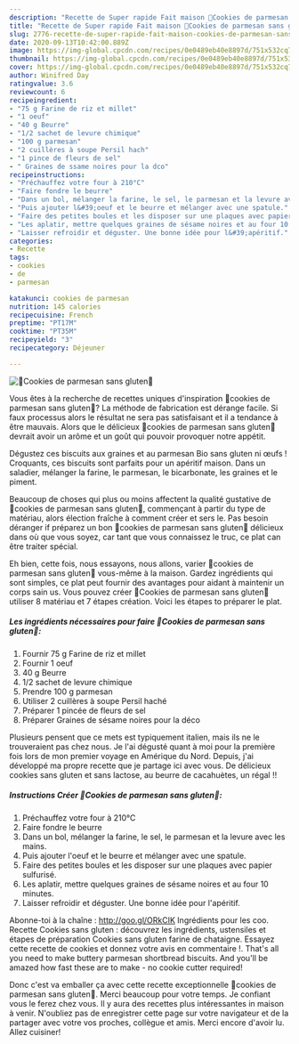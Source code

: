 ```yaml
---
description: "Recette de Super rapide Fait maison 🔸Cookies de parmesan sans gluten🔸"
title: "Recette de Super rapide Fait maison 🔸Cookies de parmesan sans gluten🔸"
slug: 2776-recette-de-super-rapide-fait-maison-cookies-de-parmesan-sans-gluten
date: 2020-09-13T10:42:00.889Z
image: https://img-global.cpcdn.com/recipes/0e0489eb40e8897d/751x532cq70/🔸cookies-de-parmesan-sans-gluten🔸-photo-principale-de-la-recette.jpg
thumbnail: https://img-global.cpcdn.com/recipes/0e0489eb40e8897d/751x532cq70/🔸cookies-de-parmesan-sans-gluten🔸-photo-principale-de-la-recette.jpg
cover: https://img-global.cpcdn.com/recipes/0e0489eb40e8897d/751x532cq70/🔸cookies-de-parmesan-sans-gluten🔸-photo-principale-de-la-recette.jpg
author: Winifred Day
ratingvalue: 3.6
reviewcount: 6
recipeingredient:
- "75 g Farine de riz et millet"
- "1 oeuf"
- "40 g Beurre"
- "1/2 sachet de levure chimique"
- "100 g parmesan"
- "2 cuillères à soupe Persil hach"
- "1 pince de fleurs de sel"
- " Graines de ssame noires pour la dco"
recipeinstructions:
- "Préchauffez votre four à 210°C"
- "Faire fondre le beurre"
- "Dans un bol, mélanger la farine, le sel, le parmesan et la levure avec les mains."
- "Puis ajouter l&#39;oeuf et le beurre et mélanger avec une spatule."
- "Faire des petites boules et les disposer sur une plaques avec papier sulfurisé."
- "Les aplatir, mettre quelques graines de sésame noires et au four 10 minutes."
- "Laisser refroidir et déguster. Une bonne idée pour l&#39;apéritif."
categories:
- Recette
tags:
- cookies
- de
- parmesan

katakunci: cookies de parmesan 
nutrition: 145 calories
recipecuisine: French
preptime: "PT17M"
cooktime: "PT35M"
recipeyield: "3"
recipecategory: Déjeuner

---
```



![🔸Cookies de parmesan sans gluten🔸](https://img-global.cpcdn.com/recipes/0e0489eb40e8897d/751x532cq70/🔸cookies-de-parmesan-sans-gluten🔸-photo-principale-de-la-recette.jpg)

Vous êtes à la recherche de recettes uniques d'inspiration 🔸cookies de parmesan sans gluten🔸? La méthode de fabrication est dérange facile. Si faux processus alors le résultat ne sera pas satisfaisant et il a tendance à être mauvais. Alors que le délicieux 🔸cookies de parmesan sans gluten🔸 devrait avoir un arôme et un goût qui pouvoir provoquer notre appétit.

Dégustez ces biscuits aux graines et au parmesan Bio sans gluten ni œufs ! Croquants, ces biscuits sont parfaits pour un apéritif maison. Dans un saladier, mélanger la farine, le parmesan, le bicarbonate, les graines et le piment.

Beaucoup de choses qui plus ou moins affectent la qualité gustative de 🔸cookies de parmesan sans gluten🔸, commençant à partir du type de matériau, alors élection fraîche à comment créer et sers le. Pas besoin déranger if préparez un bon 🔸cookies de parmesan sans gluten🔸 délicieux dans où que vous soyez, car tant que vous connaissez le truc, ce plat can être traiter spécial.


Eh bien, cette fois, nous essayons, nous allons, varier 🔸cookies de parmesan sans gluten🔸 vous-même à la maison. Gardez ingrédients qui sont simples, ce plat peut fournir des avantages pour aidant à maintenir un corps sain us. Vous pouvez créer 🔸Cookies de parmesan sans gluten🔸 utiliser 8 matériau et 7 étapes création. Voici les étapes to préparer le plat.

<!--inarticleads1-->

##### Les ingrédients nécessaires pour faire 🔸Cookies de parmesan sans gluten🔸:

1. Fournir 75 g Farine de riz et millet
1. Fournir 1 oeuf
1.  40 g Beurre
1.  1/2 sachet de levure chimique
1. Prendre 100 g parmesan
1. Utiliser 2 cuillères à soupe Persil haché
1. Préparer 1 pincée de fleurs de sel
1. Préparer  Graines de sésame noires pour la déco


Plusieurs pensent que ce mets est typiquement italien, mais ils ne le trouveraient pas chez nous. Je l&#39;ai dégusté quant à moi pour la première fois lors de mon premier voyage en Amérique du Nord. Depuis, j&#39;ai développé ma propre recette que je partage ici avec vous. De délicieux cookies sans gluten et sans lactose, au beurre de cacahuètes, un régal !! 

<!--inarticleads2-->

##### Instructions Créer 🔸Cookies de parmesan sans gluten🔸:

1. Préchauffez votre four à 210°C
1. Faire fondre le beurre
1. Dans un bol, mélanger la farine, le sel, le parmesan et la levure avec les mains.
1. Puis ajouter l&#39;oeuf et le beurre et mélanger avec une spatule.
1. Faire des petites boules et les disposer sur une plaques avec papier sulfurisé.
1. Les aplatir, mettre quelques graines de sésame noires et au four 10 minutes.
1. Laisser refroidir et déguster. Une bonne idée pour l&#39;apéritif.


Abonne-toi à la chaîne : http://goo.gl/ORkCIK Ingrédients pour les coo. Recette Cookies sans gluten : découvrez les ingrédients, ustensiles et étapes de préparation Cookies sans gluten farine de chataigne. Essayez cette recette de cookies et donnez votre avis en commentaire !. That&#39;s all you need to make buttery parmesan shortbread biscuits. And you&#39;ll be amazed how fast these are to make - no cookie cutter required! 


Donc c'est va emballer ça avec cette recette exceptionnelle 🔸cookies de parmesan sans gluten🔸. Merci beaucoup pour votre temps. Je confiant vous le ferez chez vous. Il y aura des recettes plus  intéressantes in maison à venir. N'oubliez pas de enregistrer cette page sur votre navigateur et de la partager avec votre vos proches, collègue et amis. Merci encore d'avoir lu. Allez cuisiner!

